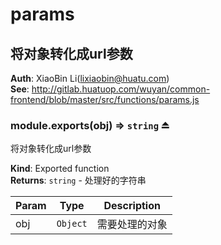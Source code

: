 # params

<a name="module_将对象转化成url参数"></a>

## 将对象转化成url参数
**Auth**: XiaoBin Li(lixiaobin@huatu.com)  
**See**: http://gitlab.huatuop.com/wuyan/common-frontend/blob/master/src/functions/params.js  
<a name="exp_module_将对象转化成url参数--module.exports"></a>

### module.exports(obj) ⇒ <code>string</code> ⏏
将对象转化成url参数

**Kind**: Exported function  
**Returns**: <code>string</code> - 处理好的字符串  

| Param | Type | Description |
| --- | --- | --- |
| obj | <code>Object</code> | 需要处理的对象 |

